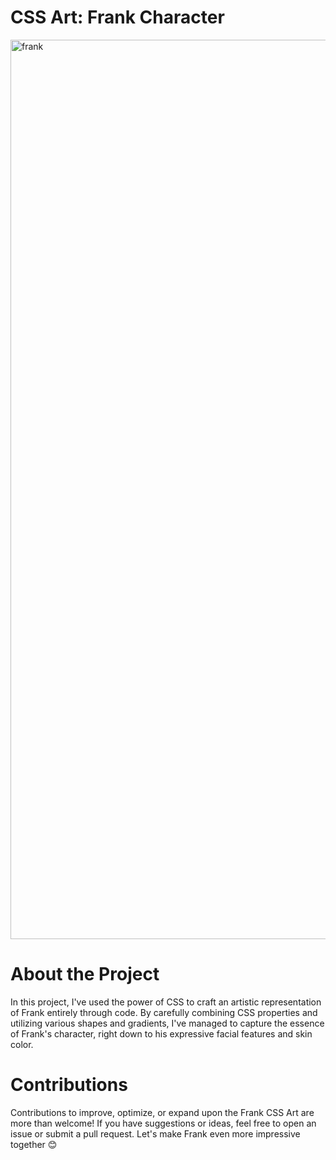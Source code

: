 # CSS Art: Frank Character

<img width="1439" alt="frank" src="https://github.com/Thedeezat/CSS-Art-Frank/assets/73987226/c477fbac-627a-4b15-9d96-510f79fb708c">

# About the Project

In this project, I've used the power of CSS to craft an artistic representation of Frank entirely through code. 
By carefully combining CSS properties and utilizing various shapes and gradients, I've managed to capture the essence 
of Frank's character, right down to his expressive facial features and skin color.

# Contributions
Contributions to improve, optimize, or expand upon the Frank CSS Art are more than welcome! If you have suggestions or
ideas, feel free to open an issue or submit a pull request. Let's make Frank even more impressive together 😊

